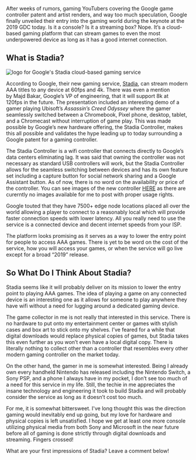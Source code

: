 After weeks of rumors, gaming YouTubers covering the Google game controller patent and artist renders, and way too much speculation, Google finally unveiled their entry into the gaming world during the keynote at the 2019 GDC today. Is it a console? Is it a streaming box? Nope. It’s a cloud-based gaming platform that can stream games to even the most underpowered device as long as it has a good internet connection.

## What is Stadia?

<div class="image-container">
  <img src="https://res.cloudinary.com/https-joeyg-me/image/upload/v1553024737/gaming/stadia_logo.png" onclick="openImage(`https://res.cloudinary.com/https-joeyg-me/image/upload/v1553024737/gaming/stadia_logo.png`)" alt="logo for Google's Stadia cloud-based gaming service">
</div>

According to Google, their new gaming service, <a href="https://store.google.com/magazine/stadia" target="_blank">Stadia</a>, can stream modern AAA titles to any device at 60fps and 4k. There was even a mention by Majd Bakar, Google’s VP of engineering, that it will support 8k at 120fps in the future. The presentation included an interesting demo of a gamer playing Ubisoft’s <em>Assassin’s Creed Odyssey</em> where the gamer seamlessly switched between a Chromebook, Pixel phone, desktop, tablet, and a Chromecast without interruption of game play. This was made possible by Google’s new hardware offering, the Stadia Controller, makes this all possible and validates the hype leading up to today surrounding a Google patent for a gaming controller.

The Stadia Controller is a wifi controller that connects directly to Google’s data centers eliminating lag. It was said that owning the controller was not necessary as standard USB controllers will work, but the Stadia Controller allows for the seamless switching between devices and has its own feature set including a capture button for social network sharing and a Google Assistant button. As of now, there is no word on the availability or price of the controller. You can see images of the new controller <a href="https://www.google.com/search?q=google+stadia+controller&newwindow=1&source=lnms&tbm=isch&sa=X&ved=0ahUKEwiq9b7b_I7hAhUDlKwKHbdVDewQ_AUIDygC&biw=1679&bih=915" target="_blank">HERE</a> as there are curerntly no images available for me to post with proper usage rights.

Google touted that they have 7500+ edge node locations placed all over the world allowing a player to connect to a reasonably local which will provide faster connection speeds with lower latency. All you really need to use the service is a connected device and decent internet speeds from your ISP.

The platform looks promising as it serves as a way to lower the entry point for people to access AAA games. There is yet to be word on the cost of the service, how you will access your games, or when the service will go live except for a broad “2019” release.

## So What Do I Think About Stadia?

Stadia seems like it will probably deliver on its mission to lower the entry point to playing AAA games. The idea of playing a game on any connected device is an interesting one as it allows for someone to play anywhere they have wifi without a need for lugging around a dedicated gaming device.

The game collector in me is not really that interested in this service. There is no hardware to put onto my entertainment center or games with stylish cases and box art to stick onto my shelves. I’ve feared for a while that digital downloads would replace physical copies of games, but Stadia takes this even further as you won’t even have a local digital copy. There is literally nothing to collect other than a controller that resembles every other modern gaming controller on the market today.

On the other hand, the gamer in me is somewhat interested. Being I already own every handheld Nintendo has released including the Nintendo Switch, a Sony PSP, and a phone I always have in my pocket, I don’t see too much of a need for this service in my life. Still, the techie in me appreciates the insane technology and engineering it took to build Stadia and will probably consider the service as long as it doesn’t cost too much.

For me, it is somewhat bittersweet. I've long thought this was the direction gaming would inevitably end up going, but my love for hardware and physical copies is left unsatisfied. I hope we get at least one more console utilizing physical media from both Sony and Microsoft in the near future before all of gaming is done strictly through digital downloads and streaming. Fingers crossed!

What are your first impressions of Stadia? Leave a comment below!
